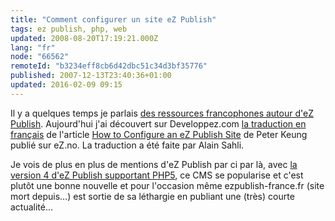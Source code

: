 ```yaml
---
title: "Comment configurer un site eZ Publish"
tags: ez publish, php, web
updated: 2008-08-20T17:19:21.000Z
lang: "fr"
node: "66562"
remoteId: "b3234eff8cb6d42dbc51c34d3bf35776"
published: 2007-12-13T23:40:36+01:00
updated: 2016-02-09 09:15
---
```


Il y a quelques temps je parlais [des ressources francophones autour d'eZ
Publish](/post/des-sites-francophones-sur-ez-publish). Aujourd'hui j'ai
découvert sur Developpez.com [la traduction en
français](http://alain-sahli.developpez.com/tutoriels/php/ez/publish/configurer-site/)
de l'article [How to Configure an eZ Publish
Site](http://share.ez.no/learn/ez-publish/how-to-configure-an-ez-publish-site) de
Peter Keung publié sur eZ.no. La traduction a été faite par Alain Sahli.


Je vois de plus en plus de mentions d'eZ Publish par ci par là, avec [la version
4 d'eZ Publish supportant PHP5](/post/ez-publish-4), ce CMS se popularise et
c'est plutôt une bonne nouvelle et pour l'occasion même
ezpublish-france.fr (site mort depuis...) est sortie de sa
léthargie en publiant une (très) courte
actualité...
